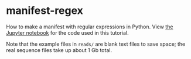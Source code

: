 # manifest-regex

How to make a manifest with regular expressions in Python. View [the Jupyter notebook](Make_Manifest.ipynb) for the code used in this tutorial.

Note that the example files in `reads/` are blank text files to save space; the real sequence files take up about 1 Gb total.
